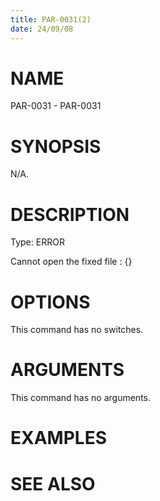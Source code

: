 ```yaml
---
title: PAR-0031(2)
date: 24/09/08
---
```


# NAME

PAR-0031 - PAR-0031

# SYNOPSIS

N/A.

# DESCRIPTION

Type: ERROR

Cannot open the fixed file : {}

# OPTIONS

This command has no switches.

# ARGUMENTS

This command has no arguments.

# EXAMPLES

# SEE ALSO

